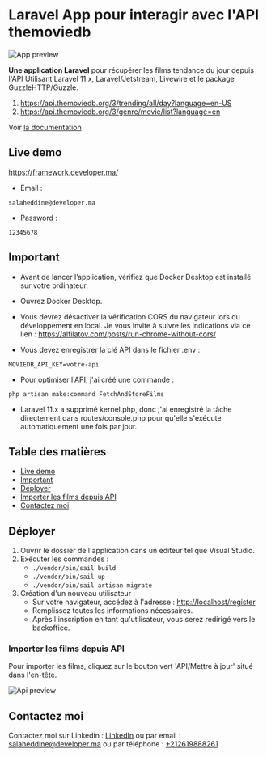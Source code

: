 # Laravel App pour interagir avec l'API themoviedb

![App preview](https://developer.ma/images/goandev-app.png)

**Une application Laravel** pour récupérer les films tendance du jour depuis l'API Utilisant Laravel 11.x, Laravel/Jetstream, Livewire et le package GuzzleHTTP/Guzzle.

1. https://api.themoviedb.org/3/trending/all/day?language=en-US
2. https://api.themoviedb.org/3/genre/movie/list?language=en

Voir [la documentation](https://developer.themoviedb.org/reference/trending-all)

## Live demo

https://framework.developer.ma/

-   Email :

```
salaheddine@developer.ma
```

-   Password :

```
12345678
```

## Important

-   Avant de lancer l’application, vérifiez que Docker Desktop est installé sur votre ordinateur.

-   Ouvrez Docker Desktop.

-   Vous devrez désactiver la vérification CORS du navigateur lors du développement en local. Je vous invite à suivre les indications via ce lien : https://alfilatov.com/posts/run-chrome-without-cors/

-   Vous devez enregistrer la clé API dans le fichier .env :

```
MOVIEDB_API_KEY=votre-api

```

-   Pour optimiser l'API, j'ai créé une commande :

```
php artisan make:command FetchAndStoreFilms
```

-   Laravel 11.x a supprimé kernel.php, donc j'ai enregistré la tâche directement dans routes/console.php pour qu'elle s'exécute automatiquement une fois par jour.

## Table des matières

-   [Live demo](#Live-demo)
-   [Important](#Important)
-   [Déployer](#Déployer)
-   [Importer les films depuis API](#Importer-les-films-depuis-API)
-   [Contactez moi](#Contactez-moi)

## Déployer

1. Ouvrir le dossier de l'application dans un éditeur tel que Visual Studio.
2. Exécuter les commandes :
    - `./vendor/bin/sail build`
    - `./vendor/bin/sail up`
    - `./vendor/bin/sail artisan migrate`
3. Création d'un nouveau utilisateur :
    - Sur votre navigateur, accédez à l'adresse : [http://localhost/register](http://localhost/register)
    - Remplissez toutes les informations nécessaires.
    - Après l'inscription en tant qu'utilisateur, vous serez redirigé vers le backoffice.

### Importer les films depuis API

Pour importer les films, cliquez sur le bouton vert 'API/Mettre à jour' situé dans l'en-tête.

![Api preview](https://developer.ma/images/api-action.png)

## Contactez moi

Contactez moi sur Linkedin : [LinkedIn](https://www.linkedin.com/in/essbai/) ou par email : [salaheddine@developer.ma](mailto:salaheddine@developer.ma) ou par téléphone : [+212619888261](tel:+212619888261)
